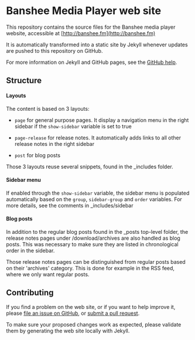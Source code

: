 Banshee Media Player web site
=============================

This repository contains the source files for the Banshee media player website, accessible at [http://banshee.fm](http://banshee.fm)

It is automatically transformed into a static site by Jekyll whenever updates are pushed to this repository on GitHub.

For more information on Jekyll and GitHub pages, see the [GitHub help](https://help.github.com/articles/using-jekyll-with-pages).

## Structure

#### Layouts

The content is based on 3 layouts:

  * `page` for general purpose pages. It display a navigation menu in the right sidebar if the `show-sidebar` variable is set to true

  * `page-release` for release notes. It automatically adds links to all other release notes in the right sidebar

  * `post` for blog posts

Those 3 layouts reuse several snippets, found in the _includes folder.

#### Sidebar menu

If enabled through the `show-sidebar` variable, the sidebar menu is populated automatically based on the `group`, `sidebar-group` and `order` variables.
For more details, see the comments in _includes/sidebar

#### Blog posts

In addition to the regular blog posts found in the _posts top-level folder, the release notes pages under /download/archives are also handled as blog posts. This was necessary to make sure they are listed in chronological order in the sidebar.

Those release notes pages can be distinguished from regular posts based on their 'archives' category. This is done for example in the RSS feed, where we only want regular posts.

## Contributing

If you find a problem on the web site, or if you want to help improve it, please [file an issue on GitHub](https://github.com/BansheeMediaPlayer/BansheeMediaPlayer.github.io/issues), or [submit a pull request](https://github.com/BansheeMediaPlayer/BansheeMediaPlayer.github.io/pulls).

To make sure your proposed changes work as expected, please validate them by generating the web site locally with Jekyll.
